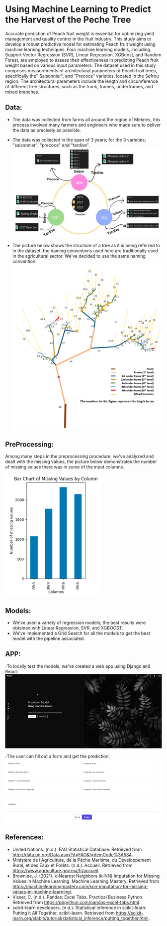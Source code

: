 # Using Machine Learning to Predict the Harvest of the Peche Tree

Accurate prediction of Peach fruit weight is essential for optimizing yield management and quality control in the fruit industry. This study aims to develop a robust predictive model for
estimating Peach fruit weight using machine learning techniques. Four machine learning models,
including Support Vector Regression (SVR), Linear Regression, XGBoost, and Random Forest,
are employed to assess their effectiveness in predicting Peach fruit weight based on various input
parameters. The dataset used in this study comprises measurements of architectural parameters of
Peach fruit trees, specifically the" Saisonnier", and "Precoce" varieties, located in the Sefrou region.
The architectural parameters include the length and circumference of different tree structures,
such as the trunk, frames, underframes, and mixed branches.

## Data:
- The data was collected from farms all around the region of Meknes, this process involved many farmers and engineers who made sure to deliver the data as precisely as possible.
- The data was collected in the span of 3 years; for the 3 varieties; "saisonnier", "precoce" and "tardive".
              ![Data](res/data.png)

- The picture below shows the structure of a tree as it is being referred to in the dataset. the naming conventions used here are traditionally used in the agricultural sector.
We've decided to use the same naming convention.
              ![Tree Structure](res/arbre.png)

## PreProcessing:
Among many steps in the preprocessing procedure, we've analyzed and  dealt with the missing values, the picture below demonstrates the number of missing values 
there was in some of the input columns.

![testing](res/missing.png)

## Models:
- We've used a variety of regression models; the best results were obtained with Linear Regression, SVR, and XGBOOST.
- We've implemented a Grid Search for all the models to get the best model with the pipeline associated.

## APP:
-To locally test the models, we've created a web app using Django and React:
![App](res/app.png)

-The user can fill out a form and get the prediction:
![form](res/form.png)

## References:
- United Nations. (n.d.). FAO Statistical Database. Retrieved from http://data.un.org/Data.aspx?d=FAO&f=itemCode%3A534.
- Ministère de l'Agriculture, de la Pêche Maritime, du Développement Rural, et des Eaux et Forêts. (n.d.). Accueil. Retrieved from https://www.agriculture.gov.ma/fr/accueil.
- Brownlee, J. (2021). k-Nearest Neighbors (k-NN) Imputation for Missing Values in Machine Learning. Machine Learning Mastery. Retrieved from https://machinelearningmastery.com/knn-imputation-for-missing-values-in-machine-learning/.
- Visser, C. (n.d.). Pandas: Excel Tabs. Practical Business Python. Retrieved from https://pbpython.com/pandas-excel-tabs.html.
- scikit-learn developers. (n.d.). Statistical Inference in scikit-learn: Putting it All Together. scikit-learn. Retrieved from https://scikit-learn.org/stable/tutorial/statistical_inference/putting_together.html.





